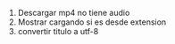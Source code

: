 1. Descargar mp4 no tiene audio
2. Mostrar cargando si es desde extension
3. convertir titulo a utf-8